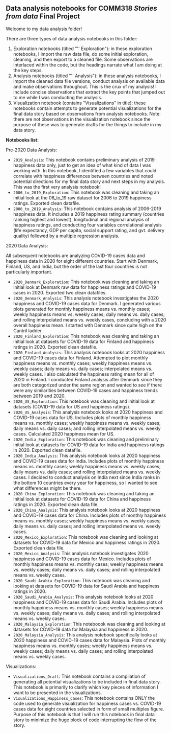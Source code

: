 ## Data analysis notebooks for COMM318 _Stories from data_ Final Project

Welcome to my data analysis folder!

There are three types of data analysis notebooks in this folder:
1) Exploration notebooks (titled "'' Exploration"): in these exploration notebooks, I import the raw data file, do some initial exploration, cleaning, and then export to a cleaned file. Some observations are interlaced within the code, but the headings narrate what I am doing at the key steps.
2) Analysis notebooks (titled "'' Analysis"): in these analysis notebooks, I import the cleaned data file versions, conduct analysis on available data and make observations throughout.  This is the crux of my analysis! I include concise observations that extract the key points that jumped out to me while I was conducting the analysis.
3) Visualization notebook (contains "Visualizations" in title): these notebooks contain attempts to generate potential visualizations for the final data story based on observations from analysis notebooks. Note: there are not observations in the visualization notebook since the purpose of these was to generate drafts for the things to include in my data story.

**Notebooks list:**

Pre-2020 Data Analysis:
   - `2019_Analysis`: This notebook contains preliminary analysis of 2019 happiness data only, just to get an idea of what kind of data I was working with. In this notebook, I identified a few variables that could correlate with happiness differences between countries and noted potential directions for my final data story and next steps in my analysis. This was the first very analysis notebook!
   - `2006_to_2019_Exploration`: This notebook was cleaning and taking an initial look at the 06_to_19 raw dataset for 2006 to 2019 happiness ratings. Exported clean datafile.
   - `2006_to_2019_Analysis`: This notebook contains analysis of 2006-2019 happiness data. It includes a 2019 happiness rating summary (countries ranking highest and lowest), longitudinal and regional analysis of happiness ratings, and conducting four variables correlational analysis (life expectancy, GDP per capita, social support rating, and gvt. delivery quality) followed by a multiple regression analysis.
   
2020 Data Analysis:

All subsequent notebooks are analyzing COVID-19 cases data and happiness data in 2020 for eight different countries. Start with Denmark, Finland, US, and India, but the order of the last four countries is not particularly important.
   - `2020_Denmark_Exploration`: This notebook was cleaning and taking an initial look at Denmark raw data for happiness ratings and COVID-19 cases in 2020. Exported two clean datafiles.
   - `2020_Denmark_Analysis`: This analysis notebook investigates the 2020 happiness and COVID-19 cases data for Denmark. I generated various plots generated for monthly happiness means vs. monthly cases; weekly happiness means vs. weekly cases; daily means vs. daily cases; and rolling interpolated means vs. weekly cases, concluding with a 2020 overall happiness mean. I started with Denmark since quite high on the Cantril ladder.
   - `2020_Finland_Exploration`: This notebook was cleaning and taking an initial look at datasets for COVID-19 data for Finland and happiness ratings in 2020. Exported clean datafile. 
   - `2020_Finland_Analysis`: This analysis notebook looks at 2020 happiness and COVID-19 cases data for Finland. Attempted to plot monthly happiness means vs. monthly cases; weekly happiness means vs. weekly cases; daily means vs. daily cases; interpolated means vs. weekly cases. I also calculated the happiness rating mean for all of 2020 in Finland. I conducted Finland analysis after Denmark since they are both categorized under the same region and wanted to see if there were any similarities between COVID-19 cases and happiness trends between 2019 and 2020.
   - `2020_US_Exploration`: This notebook was cleaning and initial look at datasets (COVID-19 data for US and happiness ratings).
   - `2020_US_Analysis`: This analysis notebook looks at 2020 happiness and COVID-19 cases data for US. Includes plots of monthly happiness means vs. monthly cases; weekly happiness means vs. weekly cases; daily means vs. daily cases; and rolling interpolated means vs. weekly cases. Calculated 2020 happiness mean for US. 
   - `2020_India_Exploration`: This notebook was cleaning and preliminary initial look at datasets for COVID-19 data for India and happiness ratings in 2020. Exported clean datafile.
   - `2020_India_Analysis`: This analysis notebook looks at 2020 happiness and COVID-19 cases data for India. Includes plots of monthly happiness means vs. monthly cases; weekly happiness means vs. weekly cases; daily means vs. daily cases; and rolling interpolated means vs. weekly cases. I decided to conduct analysis on India next since India ranks in the bottom 10 countries every year for happiness, so I wanted to see what differences might be there.
   - `2020_China_Exploration`: This notebook was cleaning and taking an initial look at datasets for COVID-19 data for China and happiness ratings in 2020. Exported clean data file.
   - `2020_China_Analysis`: This analysis notebook looks at 2020 happiness and COVID-19 cases data for China. Includes plots of monthly happiness means vs. monthly cases; weekly happiness means vs. weekly cases; daily means vs. daily cases; and rolling interpolated means vs. weekly cases. 
   - `2020_Mexico_Exploration`: This notebook was cleaning and looking at datasets for COVID-19 data for Mexico and happiness ratings in 2020. Exported clean data file.
   - `2020_Mexico_Analysis`: This analysis notebook investigates 2020 happiness and COVID-19 cases data for Mexico. Includes plots of monthly happiness means vs. monthly cases; weekly happiness means vs. weekly cases; daily means vs. daily cases; and rolling interpolated means vs. weekly cases. 
   - `2020_Saudi_Arabia_Exploration`: This notebook was cleaning and looking at datasets for COVID-19 data for Saudi Arabia and happiness ratings in 2020.
   - `2020_Saudi_Arabia_Analysis`: This analysis notebook looks at 2020 happiness and COVID-19 cases data for Saudi Arabia. Includes plots of monthly happiness means vs. monthly cases; weekly happiness means vs. weekly cases; daily means vs. daily cases; and rolling interpolated means vs. weekly cases.
   - `2020_Malaysia_Exploration`: This noteboook was cleaning and looking at datasets for COVID-19 data for Malaysia and happiness in 2020.
   - `2020_Malaysia_Analysis`: This analysis notebook specifically looks at 2020 happiness and COVID-19 cases data for Malaysia. Plots of monthly happiness means vs. monthly cases; weekly happiness means vs. weekly cases; daily means vs. daily cases; and rolling interpolated means vs. weekly cases.
   
Visualizations:
   - `Visualizations_Draft`: This notebook contains a compilation of generating all potential visualizations to be included in final data story. This notebook is primarily to clarify which key pieces of information I want to be presented in the visualizations.
   - `Visualizations_Happiness_Cases`: This notebook contains ONLY the code used to generate visualization for happiness cases vs. COVID-19 cases data for eight countries selected in form of small multiples figure. Purpose of this notebook is that I will run this notebook in final data story to minimize the huge block of code interrupting the flow of the story.

   